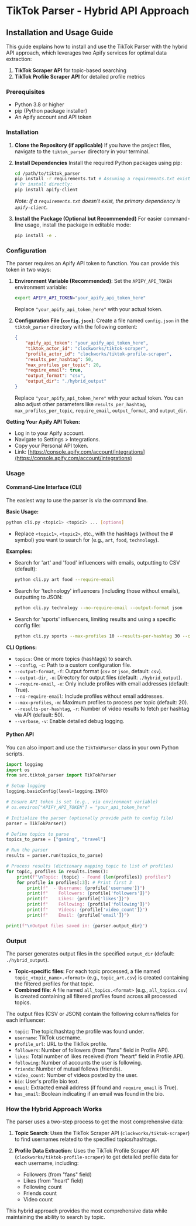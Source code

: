 # TikTok Parser - Hybrid API Approach

## Installation and Usage Guide

This guide explains how to install and use the TikTok Parser with the hybrid API approach, which leverages two Apify services for optimal data extraction:
1. **TikTok Scraper API** for topic-based searching
2. **TikTok Profile Scraper API** for detailed profile metrics

### Prerequisites

*   Python 3.8 or higher
*   pip (Python package installer)
*   An Apify account and API token

### Installation

1.  **Clone the Repository (if applicable)**
    If you have the project files, navigate to the `tiktok_parser` directory in your terminal.

2.  **Install Dependencies**
    Install the required Python packages using pip:
    ```bash
    cd /path/to/tiktok_parser
    pip install -r requirements.txt # Assuming a requirements.txt exists or create one
    # Or install directly:
    pip install apify-client
    ```
    *Note: If a `requirements.txt` doesn't exist, the primary dependency is `apify-client`.*

3.  **Install the Package (Optional but Recommended)**
    For easier command-line usage, install the package in editable mode:
    ```bash
    pip install -e .
    ```

### Configuration

The parser requires an Apify API token to function. You can provide this token in two ways:

1.  **Environment Variable (Recommended)**:
    Set the `APIFY_API_TOKEN` environment variable:
    ```bash
    export APIFY_API_TOKEN="your_apify_api_token_here"
    ```
    Replace `"your_apify_api_token_here"` with your actual token.

2.  **Configuration File (`config.json`)**:
    Create a file named `config.json` in the `tiktok_parser` directory with the following content:
    ```json
    {
        "apify_api_token": "your_apify_api_token_here",
        "tiktok_actor_id": "clockworks/tiktok-scraper",
        "profile_actor_id": "clockworks/tiktok-profile-scraper",
        "results_per_hashtag": 50,
        "max_profiles_per_topic": 20,
        "require_email": true,
        "output_format": "csv",
        "output_dir": "./hybrid_output"
    }
    ```
    Replace `"your_apify_api_token_here"` with your actual token. You can also adjust other parameters like `results_per_hashtag`, `max_profiles_per_topic`, `require_email`, `output_format`, and `output_dir`.

**Getting Your Apify API Token:**

*   Log in to your Apify account.
*   Navigate to Settings > Integrations.
*   Copy your Personal API token.
*   Link: [https://console.apify.com/account/integrations](https://console.apify.com/account/integrations)

### Usage

#### Command-Line Interface (CLI)

The easiest way to use the parser is via the command line.

**Basic Usage:**

```bash
python cli.py <topic1> <topic2> ... [options]
```

*   Replace `<topic1>`, `<topic2>`, etc., with the hashtags (without the # symbol) you want to search for (e.g., `art`, `food`, `technology`).

**Examples:**

*   Search for 'art' and 'food' influencers with emails, outputting to CSV (default):
    ```bash
    python cli.py art food --require-email
    ```

*   Search for 'technology' influencers (including those without emails), outputting to JSON:
    ```bash
    python cli.py technology --no-require-email --output-format json
    ```

*   Search for 'sports' influencers, limiting results and using a specific config file:
    ```bash
    python cli.py sports --max-profiles 10 --results-per-hashtag 30 --config my_config.json
    ```

**CLI Options:**

*   `topics`: One or more topics (hashtags) to search.
*   `--config`, `-c`: Path to a custom configuration file.
*   `--output-format`, `-f`: Output format (`csv` or `json`, default: `csv`).
*   `--output-dir`, `-o`: Directory for output files (default: `./hybrid_output`).
*   `--require-email`, `-e`: Only include profiles with email addresses (default: True).
*   `--no-require-email`: Include profiles without email addresses.
*   `--max-profiles`, `-m`: Maximum profiles to process per topic (default: 20).
*   `--results-per-hashtag`, `-r`: Number of video results to fetch per hashtag via API (default: 50).
*   `--verbose`, `-v`: Enable detailed debug logging.

#### Python API

You can also import and use the `TikTokParser` class in your own Python scripts.

```python
import logging
import os
from src.tiktok_parser import TikTokParser

# Setup logging
logging.basicConfig(level=logging.INFO)

# Ensure API token is set (e.g., via environment variable)
# os.environ["APIFY_API_TOKEN"] = "your_api_token_here"

# Initialize the parser (optionally provide path to config file)
parser = TikTokParser()

# Define topics to parse
topics_to_parse = ["gaming", "travel"]

# Run the parser
results = parser.run(topics_to_parse)

# Process results (dictionary mapping topic to list of profiles)
for topic, profiles in results.items():
    print(f"\nTopic: {topic} - Found {len(profiles)} profiles")
    for profile in profiles[:3]: # Print first 3
        print(f"  - Username: {profile['username']}")
        print(f"    Followers: {profile['followers']}")
        print(f"    Likes: {profile['likes']}")
        print(f"    Following: {profile['following']}")
        print(f"    Videos: {profile['video_count']}")
        print(f"    Email: {profile['email']}")

print(f"\nOutput files saved in: {parser.output_dir}")
```

### Output

The parser generates output files in the specified `output_dir` (default: `./hybrid_output`).

*   **Topic-specific files**: For each topic processed, a file named `topic_<topic_name>.<format>` (e.g., `topic_art.csv`) is created containing the filtered profiles for that topic.
*   **Combined file**: A file named `all_topics.<format>` (e.g., `all_topics.csv`) is created containing all filtered profiles found across all processed topics.

The output files (CSV or JSON) contain the following columns/fields for each influencer:

*   `topic`: The topic/hashtag the profile was found under.
*   `username`: TikTok username.
*   `profile_url`: URL to the TikTok profile.
*   `followers`: Number of followers (from "fans" field in Profile API).
*   `likes`: Total number of likes received (from "heart" field in Profile API).
*   `following`: Number of accounts the user is following.
*   `friends`: Number of mutual follows (friends).
*   `video_count`: Number of videos posted by the user.
*   `bio`: User's profile bio text.
*   `email`: Extracted email address (if found and `require_email` is True).
*   `has_email`: Boolean indicating if an email was found in the bio.

### How the Hybrid Approach Works

The parser uses a two-step process to get the most comprehensive data:

1. **Topic Search**: Uses the TikTok Scraper API (`clockworks/tiktok-scraper`) to find usernames related to the specified topics/hashtags.

2. **Profile Data Extraction**: Uses the TikTok Profile Scraper API (`clockworks/tiktok-profile-scraper`) to get detailed profile data for each username, including:
   - Followers (from "fans" field)
   - Likes (from "heart" field)
   - Following count
   - Friends count
   - Video count

This hybrid approach provides the most comprehensive data while maintaining the ability to search by topic.
